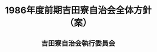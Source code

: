 <header>
<h1 class="title">1986年度前期吉田寮自治会全体方針（案）</h1>
<h2 class="author">吉田寮自治会執行委員会</h2>
</header>
